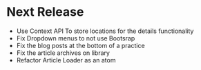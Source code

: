 # Next Release

- Use Context API To store locations for the details functionality
- Fix Dropdown menus to not use Bootsrap
- Fix the blog posts at the bottom of a practice
- Fix the article archives on library
- Refactor Article Loader as an atom
